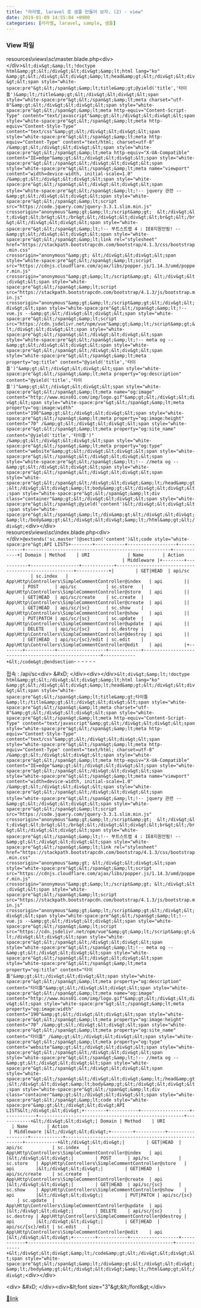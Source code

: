 ```yaml
---
title: "라라벨, laravel 로 샘플 만들어 보자. (2) - view"
date: 2019-01-09 14:55:04 +0900
categories: [라라벨, laravel, sample, 샘플]
---
```


### View 파일

resources\views\sc\master.blade.php&lt;div&gt;&lt;/div&gt;`&lt;div&gt;&amp;lt;!doctype html&amp;gt;&lt;/div&gt;&lt;div&gt;&amp;lt;html lang="ko" &amp;gt;&lt;/div&gt;&lt;div&gt;&amp;lt;head&amp;gt;&lt;/div&gt;&lt;div&gt;&lt;span style="white-space:pre"&gt;&lt;/span&gt;&amp;lt;title&amp;gt;@yield('title','타이틀')&amp;lt;/title&amp;gt;&lt;/div&gt;&lt;div&gt;&lt;span style="white-space:pre"&gt;&lt;/span&gt;&amp;lt;meta charset="utf-8"&amp;gt;&lt;/div&gt;&lt;div&gt;&lt;span style="white-space:pre"&gt;&lt;/span&gt;&amp;lt;meta http-equiv="Content-Script-Type" content="text/javascript"&amp;gt;&lt;/div&gt;&lt;div&gt;&lt;span style="white-space:pre"&gt;&lt;/span&gt;&amp;lt;meta http-equiv="Content-Style-Type" content="text/css"&amp;gt;&lt;/div&gt;&lt;div&gt;&lt;span style="white-space:pre"&gt;&lt;/span&gt;&amp;lt;meta http-equiv="Content-Type" content="text/html; charset=utf-8" /&amp;gt;&lt;/div&gt;&lt;div&gt;&lt;span style="white-space:pre"&gt;&lt;/span&gt;&amp;lt;meta http-equiv="X-UA-Compatible" content="IE=edge"&amp;gt;&lt;/div&gt;&lt;div&gt;&lt;span style="white-space:pre"&gt;&lt;/span&gt;&lt;/div&gt;&lt;div&gt;&lt;span style="white-space:pre"&gt;&lt;/span&gt;&amp;lt;meta name="viewport" content="width=device-width, initial-scale=1.0" /&amp;gt;&lt;/div&gt;&lt;div&gt;&lt;span style="white-space:pre"&gt;&lt;/span&gt;&lt;/div&gt;&lt;div&gt;&lt;span style="white-space:pre"&gt;&lt;/span&gt;&amp;lt;!-- jquery 관련 --&amp;gt;&lt;/div&gt;&lt;div&gt;&lt;span style="white-space:pre"&gt;&lt;/span&gt;&amp;lt;script src="https://code.jquery.com/jquery-3.3.1.slim.min.js" crossorigin="anonymous"&amp;gt;&amp;lt;/script&amp;gt;  &lt;/div&gt;&lt;div&gt;&lt;br&gt;&lt;/br&gt;&lt;/div&gt;&lt;div&gt;&lt;br&gt;&lt;/br&gt;&lt;/div&gt;&lt;div&gt;&lt;span style="white-space:pre"&gt;&lt;/span&gt;&amp;lt;!-- 부트스트랩 4 : IE8지원안됨! --&amp;gt;&lt;/div&gt;&lt;div&gt;&lt;span style="white-space:pre"&gt;&lt;/span&gt;&amp;lt;link rel="stylesheet" href="https://stackpath.bootstrapcdn.com/bootstrap/4.1.3/css/bootstrap.min.css" crossorigin="anonymous"&amp;gt; &lt;/div&gt;&lt;div&gt;&lt;span style="white-space:pre"&gt;&lt;/span&gt;&amp;lt;script src="https://cdnjs.cloudflare.com/ajax/libs/popper.js/1.14.3/umd/popper.min.js" crossorigin="anonymous"&amp;gt;&amp;lt;/script&amp;gt; &lt;/div&gt;&lt;div&gt;&lt;span style="white-space:pre"&gt;&lt;/span&gt;&amp;lt;script src="https://stackpath.bootstrapcdn.com/bootstrap/4.1.3/js/bootstrap.min.js" crossorigin="anonymous"&amp;gt;&amp;lt;/script&amp;gt;&lt;/div&gt;&lt;div&gt;&lt;span style="white-space:pre"&gt;&lt;/span&gt;&amp;lt;!-- vue.js --&amp;gt;&lt;/div&gt;&lt;div&gt;&lt;span style="white-space:pre"&gt;&lt;/span&gt;&amp;lt;script src="https://cdn.jsdelivr.net/npm/vue"&amp;gt;&amp;lt;/script&amp;gt;&lt;/div&gt;&lt;div&gt;&lt;span style="white-space:pre"&gt;&lt;/span&gt;&lt;/div&gt;&lt;div&gt;&lt;span style="white-space:pre"&gt;&lt;/span&gt;&amp;lt;!-- meta og --&amp;gt;&lt;/div&gt;&lt;div&gt;&lt;span style="white-space:pre"&gt;&lt;/span&gt;&lt;/div&gt;&lt;div&gt;&lt;span style="white-space:pre"&gt;&lt;/span&gt;&amp;lt;meta property="og:title" content="@yield('title','타이틀')"&amp;gt;&lt;/div&gt;&lt;div&gt;&lt;span style="white-space:pre"&gt;&lt;/span&gt;&amp;lt;meta property="og:description" content="@yield('title','타이틀')"&amp;gt;&lt;/div&gt;&lt;div&gt;&lt;span style="white-space:pre"&gt;&lt;/span&gt;&amp;lt;meta name="og:image" content="http://www.mins01.com/img/logo.gif"&amp;gt;&lt;/div&gt;&lt;div&gt;&lt;span style="white-space:pre"&gt;&lt;/span&gt;&amp;lt;meta property="og:image:width" content="190"&amp;gt;&lt;/div&gt;&lt;div&gt;&lt;span style="white-space:pre"&gt;&lt;/span&gt;&amp;lt;meta property="og:image:height" content="70" /&amp;gt;&lt;/div&gt;&lt;div&gt;&lt;span style="white-space:pre"&gt;&lt;/span&gt;&amp;lt;meta property="og:site_name" content="@yield('title','타이틀')" /&amp;gt;&lt;/div&gt;&lt;div&gt;&lt;span style="white-space:pre"&gt;&lt;/span&gt;&amp;lt;meta property="og:type" content="website"&amp;gt;&lt;/div&gt;&lt;div&gt;&lt;span style="white-space:pre"&gt;&lt;/span&gt;&lt;/div&gt;&lt;div&gt;&lt;span style="white-space:pre"&gt;&lt;/span&gt;&amp;lt;!-- //meta og --&amp;gt;&lt;/div&gt;&lt;div&gt;&lt;span style="white-space:pre"&gt;&lt;/span&gt;&lt;/div&gt;&lt;div&gt;&lt;span style="white-space:pre"&gt;&lt;/span&gt;&lt;/div&gt;&lt;div&gt;&amp;lt;/head&amp;gt;&lt;/div&gt;&lt;div&gt;&amp;lt;body&amp;gt;&lt;/div&gt;&lt;div&gt;&lt;span style="white-space:pre"&gt;&lt;/span&gt;&amp;lt;div class="container"&amp;gt;&lt;/div&gt;&lt;div&gt;&lt;span style="white-space:pre"&gt;&lt;/span&gt;@yield('content')&lt;/div&gt;&lt;div&gt;&lt;span style="white-space:pre"&gt;&lt;/span&gt;&amp;lt;/div&amp;gt;&lt;/div&gt;&lt;div&gt;&amp;lt;/body&amp;gt;&lt;/div&gt;&lt;div&gt;&amp;lt;/html&amp;gt;&lt;/div&gt;`&lt;div&gt;&lt;/div&gt;  
resources\views\sc\index.blade.php&lt;div&gt;&lt;/div&gt;`@extends('sc.master')@section('content')&lt;code style="white-space:pre"&gt;API LISTS+--------+-----------+------------------+------------+------------------------------------------------------+------------+| Domain | Method    | URI              | Name       | Action                                               | Middleware |+--------+-----------+------------------+------------+------------------------------------------------------+------------+|        | GET|HEAD  | api/sc           | sc.index   | App\Http\Controllers\SimpleCommentController@index   | api        ||        | POST      | api/sc           | sc.store   | App\Http\Controllers\SimpleCommentController@store   | api        ||        | GET|HEAD  | api/sc/create    | sc.create  | App\Http\Controllers\SimpleCommentController@create  | api        ||        | GET|HEAD  | api/sc/{sc}      | sc.show    | App\Http\Controllers\SimpleCommentController@show    | api        ||        | PUT|PATCH | api/sc/{sc}      | sc.update  | App\Http\Controllers\SimpleCommentController@update  | api        ||        | DELETE    | api/sc/{sc}      | sc.destroy | App\Http\Controllers\SimpleCommentController@destroy | api        ||        | GET|HEAD  | api/sc/{sc}/edit | sc.edit    | App\Http\Controllers\SimpleCommentController@edit    | api        |+--------+-----------+------------------+------------+------------------------------------------------------+------------+&lt;/code&gt;@endsection`- - - - - -

접속 : /api/sc&lt;div&gt;  &amp;#xD;
&lt;/div&gt;&lt;div&gt;&lt;/div&gt;`&lt;div&gt;&amp;lt;!doctype html&amp;gt;&lt;/div&gt;&lt;div&gt;&amp;lt;html lang="ko" &amp;gt;&lt;/div&gt;&lt;div&gt;&amp;lt;head&amp;gt;&lt;/div&gt;&lt;div&gt;&lt;span style="white-space:pre"&gt;&lt;/span&gt;&amp;lt;title&amp;gt;타이틀&amp;lt;/title&amp;gt;&lt;/div&gt;&lt;div&gt;&lt;span style="white-space:pre"&gt;&lt;/span&gt;&amp;lt;meta charset="utf-8"&amp;gt;&lt;/div&gt;&lt;div&gt;&lt;span style="white-space:pre"&gt;&lt;/span&gt;&amp;lt;meta http-equiv="Content-Script-Type" content="text/javascript"&amp;gt;&lt;/div&gt;&lt;div&gt;&lt;span style="white-space:pre"&gt;&lt;/span&gt;&amp;lt;meta http-equiv="Content-Style-Type" content="text/css"&amp;gt;&lt;/div&gt;&lt;div&gt;&lt;span style="white-space:pre"&gt;&lt;/span&gt;&amp;lt;meta http-equiv="Content-Type" content="text/html; charset=utf-8" /&amp;gt;&lt;/div&gt;&lt;div&gt;&lt;span style="white-space:pre"&gt;&lt;/span&gt;&amp;lt;meta http-equiv="X-UA-Compatible" content="IE=edge"&amp;gt;&lt;/div&gt;&lt;div&gt;&lt;span style="white-space:pre"&gt;&lt;/span&gt;&lt;/div&gt;&lt;div&gt;&lt;span style="white-space:pre"&gt;&lt;/span&gt;&amp;lt;meta name="viewport" content="width=device-width, initial-scale=1.0" /&amp;gt;&lt;/div&gt;&lt;div&gt;&lt;span style="white-space:pre"&gt;&lt;/span&gt;&lt;/div&gt;&lt;div&gt;&lt;span style="white-space:pre"&gt;&lt;/span&gt;&amp;lt;!-- jquery 관련 --&amp;gt;&lt;/div&gt;&lt;div&gt;&lt;span style="white-space:pre"&gt;&lt;/span&gt;&amp;lt;script src="https://code.jquery.com/jquery-3.3.1.slim.min.js" crossorigin="anonymous"&amp;gt;&amp;lt;/script&amp;gt;  &lt;/div&gt;&lt;div&gt;&lt;br&gt;&lt;/br&gt;&lt;/div&gt;&lt;div&gt;&lt;br&gt;&lt;/br&gt;&lt;/div&gt;&lt;div&gt;&lt;span style="white-space:pre"&gt;&lt;/span&gt;&amp;lt;!-- 부트스트랩 4 : IE8지원안됨! --&amp;gt;&lt;/div&gt;&lt;div&gt;&lt;span style="white-space:pre"&gt;&lt;/span&gt;&amp;lt;link rel="stylesheet" href="https://stackpath.bootstrapcdn.com/bootstrap/4.1.3/css/bootstrap.min.css" crossorigin="anonymous"&amp;gt; &lt;/div&gt;&lt;div&gt;&lt;span style="white-space:pre"&gt;&lt;/span&gt;&amp;lt;script src="https://cdnjs.cloudflare.com/ajax/libs/popper.js/1.14.3/umd/popper.min.js" crossorigin="anonymous"&amp;gt;&amp;lt;/script&amp;gt; &lt;/div&gt;&lt;div&gt;&lt;span style="white-space:pre"&gt;&lt;/span&gt;&amp;lt;script src="https://stackpath.bootstrapcdn.com/bootstrap/4.1.3/js/bootstrap.min.js" crossorigin="anonymous"&amp;gt;&amp;lt;/script&amp;gt;&lt;/div&gt;&lt;div&gt;&lt;span style="white-space:pre"&gt;&lt;/span&gt;&amp;lt;!-- vue.js --&amp;gt;&lt;/div&gt;&lt;div&gt;&lt;span style="white-space:pre"&gt;&lt;/span&gt;&amp;lt;script src="https://cdn.jsdelivr.net/npm/vue"&amp;gt;&amp;lt;/script&amp;gt;&lt;/div&gt;&lt;div&gt;&lt;span style="white-space:pre"&gt;&lt;/span&gt;&lt;/div&gt;&lt;div&gt;&lt;span style="white-space:pre"&gt;&lt;/span&gt;&amp;lt;!-- meta og --&amp;gt;&lt;/div&gt;&lt;div&gt;&lt;span style="white-space:pre"&gt;&lt;/span&gt;&lt;/div&gt;&lt;div&gt;&lt;span style="white-space:pre"&gt;&lt;/span&gt;&amp;lt;meta property="og:title" content="타이틀"&amp;gt;&lt;/div&gt;&lt;div&gt;&lt;span style="white-space:pre"&gt;&lt;/span&gt;&amp;lt;meta property="og:description" content="타이틀"&amp;gt;&lt;/div&gt;&lt;div&gt;&lt;span style="white-space:pre"&gt;&lt;/span&gt;&amp;lt;meta name="og:image" content="http://www.mins01.com/img/logo.gif"&amp;gt;&lt;/div&gt;&lt;div&gt;&lt;span style="white-space:pre"&gt;&lt;/span&gt;&amp;lt;meta property="og:image:width" content="190"&amp;gt;&lt;/div&gt;&lt;div&gt;&lt;span style="white-space:pre"&gt;&lt;/span&gt;&amp;lt;meta property="og:image:height" content="70" /&amp;gt;&lt;/div&gt;&lt;div&gt;&lt;span style="white-space:pre"&gt;&lt;/span&gt;&amp;lt;meta property="og:site_name" content="타이틀" /&amp;gt;&lt;/div&gt;&lt;div&gt;&lt;span style="white-space:pre"&gt;&lt;/span&gt;&amp;lt;meta property="og:type" content="website"&amp;gt;&lt;/div&gt;&lt;div&gt;&lt;span style="white-space:pre"&gt;&lt;/span&gt;&lt;/div&gt;&lt;div&gt;&lt;span style="white-space:pre"&gt;&lt;/span&gt;&amp;lt;!-- //meta og --&amp;gt;&lt;/div&gt;&lt;div&gt;&lt;span style="white-space:pre"&gt;&lt;/span&gt;&lt;/div&gt;&lt;div&gt;&lt;span style="white-space:pre"&gt;&lt;/span&gt;&lt;/div&gt;&lt;div&gt;&amp;lt;/head&amp;gt;&lt;/div&gt;&lt;div&gt;&amp;lt;body&amp;gt;&lt;/div&gt;&lt;div&gt;&lt;span style="white-space:pre"&gt;&lt;/span&gt;&amp;lt;div class="container"&amp;gt;&lt;/div&gt;&lt;div&gt;&lt;span style="white-space:pre"&gt;&lt;/span&gt;&amp;lt;code style="white-space:pre"&amp;gt;&lt;/div&gt;&lt;div&gt;API LISTS&lt;/div&gt;&lt;div&gt;+--------+-----------+------------------+------------+------------------------------------------------------+------------+&lt;/div&gt;&lt;div&gt;| Domain | Method    | URI              | Name       | Action                                               | Middleware |&lt;/div&gt;&lt;div&gt;+--------+-----------+------------------+------------+------------------------------------------------------+------------+&lt;/div&gt;&lt;div&gt;|        | GET|HEAD  | api/sc           | sc.index   | App\Http\Controllers\SimpleCommentController@index   | api        |&lt;/div&gt;&lt;div&gt;|        | POST      | api/sc           | sc.store   | App\Http\Controllers\SimpleCommentController@store   | api        |&lt;/div&gt;&lt;div&gt;|        | GET|HEAD  | api/sc/create    | sc.create  | App\Http\Controllers\SimpleCommentController@create  | api        |&lt;/div&gt;&lt;div&gt;|        | GET|HEAD  | api/sc/{sc}      | sc.show    | App\Http\Controllers\SimpleCommentController@show    | api        |&lt;/div&gt;&lt;div&gt;|        | PUT|PATCH | api/sc/{sc}      | sc.update  | App\Http\Controllers\SimpleCommentController@update  | api        |&lt;/div&gt;&lt;div&gt;|        | DELETE    | api/sc/{sc}      | sc.destroy | App\Http\Controllers\SimpleCommentController@destroy | api        |&lt;/div&gt;&lt;div&gt;|        | GET|HEAD  | api/sc/{sc}/edit | sc.edit    | App\Http\Controllers\SimpleCommentController@edit    | api        |&lt;/div&gt;&lt;div&gt;+--------+-----------+------------------+------------+------------------------------------------------------+------------+&lt;/div&gt;&lt;div&gt;&amp;lt;/code&amp;gt;&lt;/div&gt;&lt;div&gt;&lt;span style="white-space:pre"&gt;&lt;/span&gt;&amp;lt;/div&amp;gt;&lt;/div&gt;&lt;div&gt;&amp;lt;/body&amp;gt;&lt;/div&gt;&lt;div&gt;&amp;lt;/html&amp;gt;&lt;/div&gt;`&lt;div&gt;&lt;/div&gt;  
  
  
  
&lt;div&gt;  &amp;#xD;
&lt;/div&gt;&lt;div&gt;&amp;lt;font size="3"&amp;gt;&amp;lt;/font&amp;gt;&lt;/div&gt;


[🔗link](http://www.mins01.com/mh/tech/read/1241)